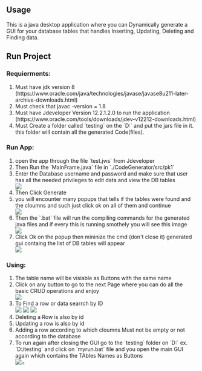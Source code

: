 ## Usage
This is a java desktop application where you can Dynamically generate a GUI for your database tables that handles Inserting, Updating, Deleting and Finding data.

## Run Project

### Requierments:
<ol>
<li> Must have jdk version 8 (https://www.oracle.com/java/technologies/javase/javase8u211-later-archive-downloads.html)</li>
<li> Must check that javac -version = 1.8</li>
<li> Must have Jdeveloper Version 12.2.1.2.0 to run the application (https://www.oracle.com/tools/downloads/jdev-v12212-downloads.html)</li>
<li>Must Create a folder called `testing` on the `D:` and put the jars file in it. this folder will contain all the generated Code(files).</li>
</ol>

### Run App:
<ol>
<li> open the app through the file `test.jws` from Jdeveloper </li>
<li> Then Run the `MainFrame.java` file in `./CodeGenerator/src/pk1` </li>
<li> Enter the Database username and password and make sure that user has all the needed privileges to edit data and view the DB tables </li>
  <img src="https://user-images.githubusercontent.com/62972966/172756509-b6df9e2c-c7d8-4488-91d0-f068349deb8f.png"></img>
<li> Then Click Generate</li>
<li> you will encounter many popups that tells if the tables were found and the cloumns and such just click ok on all of them and continue</li>
<img src="https://user-images.githubusercontent.com/62972966/172757195-fe0240c7-b2bf-4d47-abb1-a25234b16e74.png"></img>
<li> Then the `.bat` file will run the compiling commands for the generated java files and if every this is running smothely you will see this image</li>
<img src="https://user-images.githubusercontent.com/62972966/172757652-0dba5a1f-2a26-4feb-aa6e-be909e1362d2.png"></img>
<li> Click Ok on the popup then mininize the cmd (don't close it) generated gui containg the list of DB tables will appear </li>
<img src="https://user-images.githubusercontent.com/62972966/172758034-2fa0b224-161d-4512-a2ee-2b58f6af4e76.png"></img>
</ol>

### Using:
<ol>
  <li> The table name will be visiable as Buttons with the same name </li>
  <li> Click on any button to go to the next Page where you can do all the basic CRUD operations and enjoy </li>
  <img src="https://user-images.githubusercontent.com/62972966/172758599-a1c974db-c95a-45e1-93d1-a2ea2c57584d.png"></img>
  <li> To Find a row or data searrch by ID </li>
<img src="https://user-images.githubusercontent.com/62972966/172758997-df43535d-c63f-4de5-84e2-0f71a1592fd4.png"></img>
<img src="https://user-images.githubusercontent.com/62972966/172759058-01cdc805-d431-40cd-92d8-9f88c94a2a70.png"></img>
<img src="https://user-images.githubusercontent.com/62972966/172759095-0dd6c446-b760-4414-9523-66e5b8a23109.png"></img>
<li> Deleting a Row is also by id </li>
<li> Updating a row is also by id </li>
<li>Adding a row according to which cloumns Must not be empty or not according to the database </li>
<li> To run again after closing the GUI go to the `testing` folder on `D:` ex. `D:/testing` and click on `myrun.bat` file and you open the main GUI again which contains the TAbles Names as Buttons </li>
<img src="https://user-images.githubusercontent.com/62972966/172760208-57117679-549b-4f62-b479-4e627d76c0c3.png"></img>=
</ol>
  

